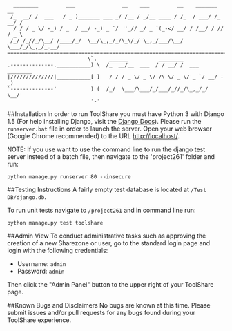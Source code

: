       ________         ___               __    ___         __    _______     __ 
     /_  __/ /  ___   / _ )_______ ___ _/ /__ / _/__ ____ / /_  / ___/ /_ __/ / 
      / / / _ \/ -_) / _  / __/ -_) _ `/  '_// _/ _ `(_-</ __/ / /__/ / // / _ \
     /_/ /_//_/\__/ /____/_/  \__/\_,_/_/\_\/_/ \_,_/___/\__/  \___/_/\_,_/_.__/
    ============================================================================
                              \`.    ______          ________               
    .--------------.___________) \  /_  __/__  ___  / / __/ /  ___ ________ 
    |//////////////|___________[ ]   / / / _ \/ _ \/ /\ \/ _ \/ _ `/ __/ -_)
    `--------------'           ) (  /_/  \___/\___/_/___/_//_/\_,_/_/  \__/
                               '-'

##Installation
In order to run ToolShare you must have Python 3 with Django 1.5 (For help installing Django, visit the [Django Docs](https://docs.djangoproject.com/en/1.5/intro/install/)). Please run the `runserver.bat` file in order to launch the server. 
Open your web browser (Google Chrome recommended) to the URL [http://localhost/](http://localhost/). 

NOTE:
If you use want to use the command line to run the django test server instead of a batch file, then navigate to the 'project261' folder and run: 

```
python manage.py runserver 80 --insecure
```


##Testing Instructions
A fairly empty test database is located at `/Test DB/django.db`. 

To run unit tests navigate to `/project261` and in command line run: 

```
python manage.py test toolshare
```

##Admin View
To conduct administrative tasks such as approving the creation of a new Sharezone or user, go to the standard login page and login with the following credentials:
- Username: `admin`
- Password: `admin`

Then click the "Admin Panel" button to the upper right of your ToolShare page.


##Known Bugs and Disclaimers
No bugs are known at this time. Please submit issues and/or pull requests for any bugs found during your ToolShare experience.
